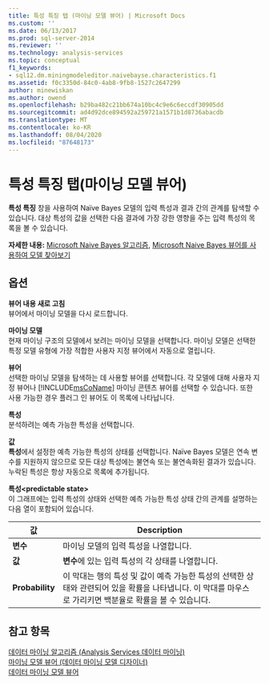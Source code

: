 ```yaml
---
title: 특성 특징 탭 (마이닝 모델 뷰어) | Microsoft Docs
ms.custom: ''
ms.date: 06/13/2017
ms.prod: sql-server-2014
ms.reviewer: ''
ms.technology: analysis-services
ms.topic: conceptual
f1_keywords:
- sql12.dm.miningmodeleditor.naivebayse.characteristics.f1
ms.assetid: f0c3350d-84c0-4ab8-9fb8-1527c2647299
author: minewiskan
ms.author: owend
ms.openlocfilehash: b29ba482c21bb674a10bc4c9e6c6eccdf30905dd
ms.sourcegitcommit: ad4d92dce894592a259721a1571b1d8736abacdb
ms.translationtype: MT
ms.contentlocale: ko-KR
ms.lasthandoff: 08/04/2020
ms.locfileid: "87648173"
---
```

# <a name="attribute-characteristics-tab-mining-model-viewer"></a>특성 특징 탭(마이닝 모델 뷰어)
  **특성 특징** 창을 사용하여 Naïve Bayes 모델의 입력 특성과 결과 간의 관계를 탐색할 수 있습니다. 대상 특성의 값을 선택한 다음 결과에 가장 강한 영향을 주는 입력 특성의 목록을 볼 수 있습니다.  
  
 **자세한 내용:** [Microsoft Naive Bayes 알고리즘](data-mining/microsoft-naive-bayes-algorithm.md), [Microsoft Naive Bayes 뷰어를 사용하여 모델 찾아보기](data-mining/browse-a-model-using-the-microsoft-naive-bayes-viewer.md)  
  
## <a name="options"></a>옵션  
 **뷰어 내용 새로 고침**  
 뷰어에서 마이닝 모델을 다시 로드합니다.  
  
 **마이닝 모델**  
 현재 마이닝 구조의 모델에서 보려는 마이닝 모델을 선택합니다. 마이닝 모델은 선택한 특정 모델 유형에 가장 적합한 사용자 지정 뷰어에서 자동으로 열립니다.  
  
 **뷰어**  
 선택한 마이닝 모델을 탐색하는 데 사용할 뷰어를 선택합니다. 각 모델에 대해 사용자 지정 뷰어나 [!INCLUDE[msCoName](../includes/msconame-md.md)] 마이닝 콘텐츠 뷰어를 선택할 수 있습니다. 또한 사용 가능한 경우 플러그 인 뷰어도 이 목록에 나타납니다.  
  
 **특성**  
 분석하려는 예측 가능한 특성을 선택합니다.  
  
 **값**  
 **특성**에서 설정한 예측 가능한 특성의 상태를 선택합니다. Naïve Bayes 모델은 연속 변수를 지원하지 않으므로 모든 대상 특성에는 불연속 또는 불연속화된 결과가 있습니다. 누락된 특성은 항상 자동으로 목록에 추가됩니다.  
  
 **특성\<predictable state>**  
 이 그래프에는 입력 특성의 상태와 선택한 예측 가능한 특성 상태 간의 관계를 설명하는 다음 열이 포함되어 있습니다.  
  
|값|Description|  
|-----------|-----------------|  
|**변수**|마이닝 모델의 입력 특성을 나열합니다.|  
|**값**|**변수**에 있는 입력 특성의 각 상태를 나열합니다.|  
|**Probability**|이 막대는 행의 특성 및 값이 예측 가능한 특성의 선택한 상태와 관련되어 있을 확률을 나타냅니다. 이 막대를 마우스로 가리키면 백분율로 확률을 볼 수 있습니다.|  
  
## <a name="see-also"></a>참고 항목  
 [데이터 마이닝 알고리즘 &#40;Analysis Services 데이터 마이닝&#41;](data-mining/data-mining-algorithms-analysis-services-data-mining.md)   
 [마이닝 모델 뷰어 &#40;데이터 마이닝 모델 디자이너&#41;](mining-model-viewers-data-mining-model-designer.md)   
 [데이터 마이닝 모델 뷰어](data-mining/data-mining-model-viewers.md)  
  
  
